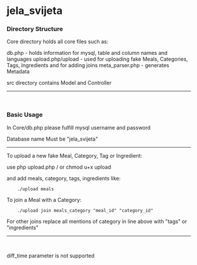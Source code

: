 # jela_svijeta



<h3>Directory Structure</h3>

Core directory holds all core files such as:

db.php - holds information for mysql, table and column names and languages
upload.php/upload - used for uploading fake Meals, Categories, Tags, Ingredients and for adding joins
meta_parser.php - generates Metadata


src directory contains Model and Controller

<hr>
<br>

<h3>Basic Usage</h3>

<p>In Core/db.php please fulfill mysql username and password</p>
<p>Database name Must be "jela_svijeta"</p>
<hr>

<p>To upload a new fake Meal, Category, Tag or Ingredient:</p>
<p>use php upload.php / or chmod u+x upload</p>

<p>and add meals, category, tags, ingredients like:</p>

        ./upload meals
   
<p>To join a Meal with a Category:</p>

        ./upload join meals_category "meal_id" "category_id"

<p>For other joins replace all mentions of category in line above with "tags" or "ingredients"</p>

<hr>
<br>

<p>diff_time parameter is not supported</p>
